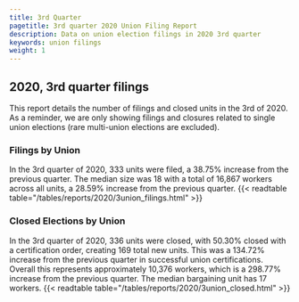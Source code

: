 ```yaml
---
title: 3rd Quarter 
pagetitle: 3rd quarter 2020 Union Filing Report
description: Data on union election filings in 2020 3rd quarter 
keywords: union filings
weight: 1
---
```


## 2020, 3rd quarter filings

This report details the number of filings and closed units in the 3rd of 2020. As a reminder, we are only showing filings and closures related to single union elections (rare multi-union elections are excluded).

### Filings by Union
In the 3rd quarter of 2020, 333 units were filed, a 38.75% increase from the previous quarter. The median size was 18 with a total of 16,867 workers across all units, a 28.59% increase from the previous quarter.
{{< readtable table="/tables/reports/2020/3union_filings.html" >}}

### Closed Elections by Union
In the 3rd quarter of 2020, 336 units were closed, with 50.30% closed with a certification order, creating 169 total new units. This was a 134.72% increase from the previous quarter in successful union certifications. Overall this represents approximately 10,376 workers, which is a 298.77% increase from the previous quarter. The median bargaining unit has 17 workers.
{{< readtable table="/tables/reports/2020/3union_closed.html" >}}
